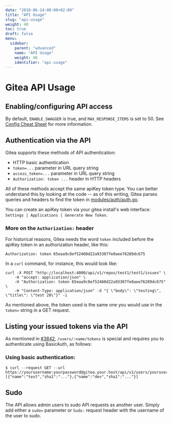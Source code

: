 ```yaml
---
date: "2018-06-24:00:00+02:00"
title: "API Usage"
slug: "api-usage"
weight: 40
toc: true
draft: false
menu:
  sidebar:
    parent: "advanced"
    name: "API Usage"
    weight: 40
    identifier: "api-usage"
---
```


# Gitea API Usage

## Enabling/configuring API access

By default, `ENABLE_SWAGGER` is true, and
`MAX_RESPONSE_ITEMS` is set to 50.  See [Config Cheat
Sheet](https://docs.gitea.io/en-us/config-cheat-sheet/) for more
information.

## Authentication via the API

Gitea supports these methods of API authentication:

- HTTP basic authentication
- `token=...` parameter in URL query string
- `access_token=...` parameter in URL query string
- `Authorization: token ...` header in HTTP headers

All of these methods accept the same apiKey token type.  You can
better understand this by looking at the code -- as of this writing,
Gitea parses queries and headers to find the token in
[modules/auth/auth.go](https://github.com/go-gitea/gitea/blob/6efdcaed86565c91a3dc77631372a9cc45a58e89/modules/auth/auth.go#L47).

You can create an apiKey token via your gitea install's web interface:
`Settings | Applications | Generate New Token`.

### More on the `Authorization:` header

For historical reasons, Gitea needs the word `token` included before
the apiKey token in an authorization header, like this:

```
Authorization: token 65eaa9c8ef52460d22a93307fe0aee76289dc675
```

In a `curl` command, for instance, this would look like:

```
curl -X POST "http://localhost:4000/api/v1/repos/test1/test1/issues" \
    -H "accept: application/json" \
    -H "Authorization: token 65eaa9c8ef52460d22a93307fe0aee76289dc675" \
    -H "Content-Type: application/json" -d "{ \"body\": \"testing\", \"title\": \"test 20\"}" -i
```

As mentioned above, the token used is the same one you would use in
the `token=` string in a GET request.

## Listing your issued tokens via the API

As mentioned in
[#3842](https://github.com/go-gitea/gitea/issues/3842#issuecomment-397743346),
`/users/:name/tokens` is special and requires you to authenticate
using BasicAuth, as follows:

### Using basic authentication:

```
$ curl --request GET --url https://yourusername:yourpassword@gitea.your.host/api/v1/users/yourusername/tokens
[{"name":"test","sha1":"..."},{"name":"dev","sha1":"..."}]
```

## Sudo

The API allows admin users to sudo API requests as another user. Simply add either a `sudo=` parameter or `Sudo:` request header with the username of the user to sudo.
